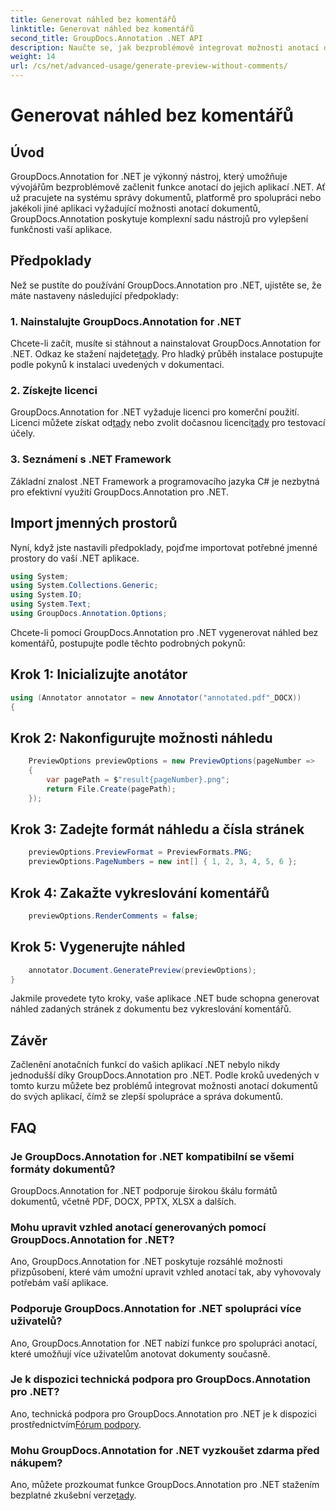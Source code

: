 ```yaml
---
title: Generovat náhled bez komentářů
linktitle: Generovat náhled bez komentářů
second_title: GroupDocs.Annotation .NET API
description: Naučte se, jak bezproblémově integrovat možnosti anotací dokumentů do vašich aplikací .NET pomocí GroupDocs.Annotation for .NET.
weight: 14
url: /cs/net/advanced-usage/generate-preview-without-comments/
---
```


# Generovat náhled bez komentářů

## Úvod
GroupDocs.Annotation for .NET je výkonný nástroj, který umožňuje vývojářům bezproblémově začlenit funkce anotací do jejich aplikací .NET. Ať už pracujete na systému správy dokumentů, platformě pro spolupráci nebo jakékoli jiné aplikaci vyžadující možnosti anotací dokumentů, GroupDocs.Annotation poskytuje komplexní sadu nástrojů pro vylepšení funkčnosti vaší aplikace.
## Předpoklady
Než se pustíte do používání GroupDocs.Annotation pro .NET, ujistěte se, že máte nastaveny následující předpoklady:
### 1. Nainstalujte GroupDocs.Annotation for .NET
 Chcete-li začít, musíte si stáhnout a nainstalovat GroupDocs.Annotation for .NET. Odkaz ke stažení najdete[tady](https://releases.groupdocs.com/annotation/net/). Pro hladký průběh instalace postupujte podle pokynů k instalaci uvedených v dokumentaci.
### 2. Získejte licenci
 GroupDocs.Annotation for .NET vyžaduje licenci pro komerční použití. Licenci můžete získat od[tady](https://purchase.groupdocs.com/buy) nebo zvolit dočasnou licenci[tady](https://purchase.groupdocs.com/temporary-license/) pro testovací účely.
### 3. Seznámení s .NET Framework
Základní znalost .NET Framework a programovacího jazyka C# je nezbytná pro efektivní využití GroupDocs.Annotation pro .NET.

## Import jmenných prostorů
Nyní, když jste nastavili předpoklady, pojďme importovat potřebné jmenné prostory do vaší .NET aplikace.

```csharp
using System;
using System.Collections.Generic;
using System.IO;
using System.Text;
using GroupDocs.Annotation.Options;
```

Chcete-li pomocí GroupDocs.Annotation pro .NET vygenerovat náhled bez komentářů, postupujte podle těchto podrobných pokynů:
## Krok 1: Inicializujte anotátor
```csharp
using (Annotator annotator = new Annotator("annotated.pdf"_DOCX))
{
```
## Krok 2: Nakonfigurujte možnosti náhledu
```csharp
    PreviewOptions previewOptions = new PreviewOptions(pageNumber =>
    {
        var pagePath = $"result{pageNumber}.png";
        return File.Create(pagePath);
    });
```
## Krok 3: Zadejte formát náhledu a čísla stránek
```csharp
    previewOptions.PreviewFormat = PreviewFormats.PNG;
    previewOptions.PageNumbers = new int[] { 1, 2, 3, 4, 5, 6 };
```
## Krok 4: Zakažte vykreslování komentářů
```csharp
    previewOptions.RenderComments = false;
```
## Krok 5: Vygenerujte náhled
```csharp
    annotator.Document.GeneratePreview(previewOptions);
}
```
Jakmile provedete tyto kroky, vaše aplikace .NET bude schopna generovat náhled zadaných stránek z dokumentu bez vykreslování komentářů.

## Závěr
Začlenění anotačních funkcí do vašich aplikací .NET nebylo nikdy jednodušší díky GroupDocs.Annotation pro .NET. Podle kroků uvedených v tomto kurzu můžete bez problémů integrovat možnosti anotací dokumentů do svých aplikací, čímž se zlepší spolupráce a správa dokumentů.
## FAQ
### Je GroupDocs.Annotation for .NET kompatibilní se všemi formáty dokumentů?
GroupDocs.Annotation for .NET podporuje širokou škálu formátů dokumentů, včetně PDF, DOCX, PPTX, XLSX a dalších.
### Mohu upravit vzhled anotací generovaných pomocí GroupDocs.Annotation for .NET?
Ano, GroupDocs.Annotation for .NET poskytuje rozsáhlé možnosti přizpůsobení, které vám umožní upravit vzhled anotací tak, aby vyhovovaly potřebám vaší aplikace.
### Podporuje GroupDocs.Annotation for .NET spolupráci více uživatelů?
Ano, GroupDocs.Annotation for .NET nabízí funkce pro spolupráci anotací, které umožňují více uživatelům anotovat dokumenty současně.
### Je k dispozici technická podpora pro GroupDocs.Annotation pro .NET?
 Ano, technická podpora pro GroupDocs.Annotation pro .NET je k dispozici prostřednictvím[Fórum podpory](https://forum.groupdocs.com/c/annotation/10).
### Mohu GroupDocs.Annotation for .NET vyzkoušet zdarma před nákupem?
 Ano, můžete prozkoumat funkce GroupDocs.Annotation pro .NET stažením bezplatné zkušební verze[tady](https://releases.groupdocs.com/).